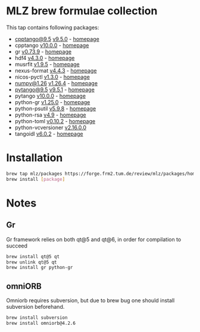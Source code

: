 # MLZ brew formulae collection
This tap contains following packages:
 - cpptango@9.5 [v9.5.0](https://gitlab.com/tango-controls/cppTango) - [homepage](https://www.tango-controls.org)
 - cpptango [v10.0.0](https://gitlab.com/tango-controls/cppTango) - [homepage](https://www.tango-controls.org)
 - gr [v0.73.9](https://github.com/sciapp/gr) - [homepage](https://gr-framework.org)
 - hdf4 [v4.3.0](https://github.com/HDFGroup/hdf4) - [homepage](https://www.hdfgroup.org/solutions/hdf4)
 - musrfit [v1.9.5](https://bitbucket.org/muonspin/musrfit/src/root6/) - [homepage](http://lmu.web.psi.ch/musrfit/user/html/index.html)
 - nexus-format [v4.4.3](https://github.com/nexusformat/code) - [homepage](https://www.nexusformat.org)
 - nicos-pyctl [v1.3.0](https://github.com/mlz-ictrl/nicos-pyctl) - [homepage](https://github.com/mlz-ictrl/nicos-pyctl)
 - numpy@1.26 [v1.26.4](https://github.com/numpy/numpy) - [homepage](https://numpy.org/)
 - pytango@9.5 [v9.5.1](https://gitlab.com/tango-controls/pytango) - [homepage](https://www.tango-controls.org)
 - pytango [v10.0.0](https://gitlab.com/tango-controls/pytango) - [homepage](https://www.tango-controls.org)
 - python-gr [v1.25.0](https://github.com/sciapp/python-gr) - [homepage](https://gr-framework.org)
 - python-psutil [v5.9.8](https://github.com/giampaolo/psutil) - [homepage](https://github.com/giampaolo/psutil)
 - python-rsa [v4.9](https://github.com/sybrenstuvel/python-rsa) - [homepage](https://stuvel.eu/rsa)
 - python-toml [v0.10.2](https://github.com/uiri/toml) - [homepage](https://github.com/uiri/toml)
 - python-vcversioner [v2.16.0.0](https://github.com/habnabit/vcversioner)
 - tangoidl [v6.0.2](https://gitlab.com/tango-controls/tango-idl) - [homepage](https://www.tango-controls.org)

# Installation
```bash
brew tap mlz/packages https://forge.frm2.tum.de/review/mlz/packages/homebrew
brew install [package]
```

# Notes

Gr
--
Gr framework relies on both qt@5 and qt@6, in order for compilation to succeed
```bash
brew install qt@5 qt
brew unlink qt@5 qt
brew install gr python-gr
```

omniORB
-------
Omniorb requires subversion, but due to brew bug one should install subversion
beforehand.
```bash
brew install subversion
brew install omniorb@4.2.6
```
